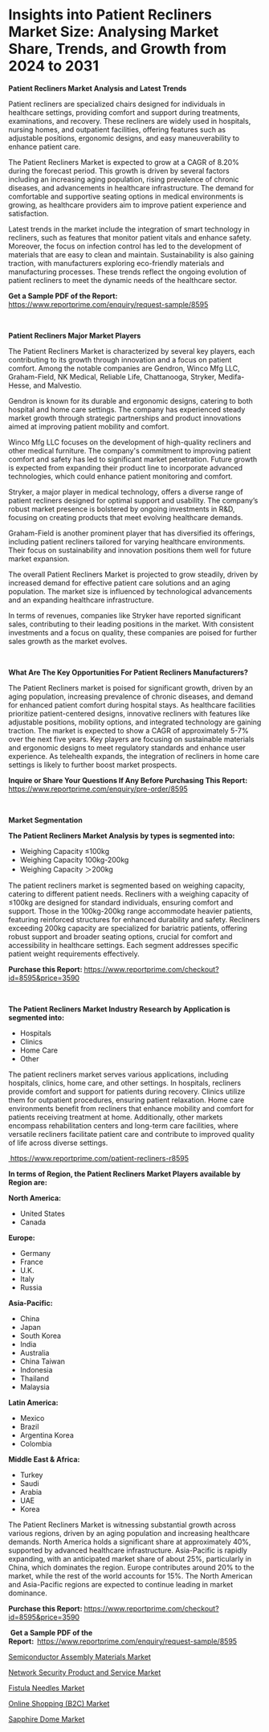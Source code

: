 <p><h1>Insights into Patient Recliners Market Size: Analysing Market Share, Trends, and Growth from 2024 to 2031</h1></p><p><strong>Patient Recliners Market Analysis and Latest Trends</strong></p>
<p><p>Patient recliners are specialized chairs designed for individuals in healthcare settings, providing comfort and support during treatments, examinations, and recovery. These recliners are widely used in hospitals, nursing homes, and outpatient facilities, offering features such as adjustable positions, ergonomic designs, and easy maneuverability to enhance patient care.</p><p>The Patient Recliners Market is expected to grow at a CAGR of 8.20% during the forecast period. This growth is driven by several factors including an increasing aging population, rising prevalence of chronic diseases, and advancements in healthcare infrastructure. The demand for comfortable and supportive seating options in medical environments is growing, as healthcare providers aim to improve patient experience and satisfaction. </p><p>Latest trends in the market include the integration of smart technology in recliners, such as features that monitor patient vitals and enhance safety. Moreover, the focus on infection control has led to the development of materials that are easy to clean and maintain. Sustainability is also gaining traction, with manufacturers exploring eco-friendly materials and manufacturing processes. These trends reflect the ongoing evolution of patient recliners to meet the dynamic needs of the healthcare sector.</p></p>
<p><strong>Get a Sample PDF of the Report:&nbsp;</strong> <a href="https://www.reportprime.com/enquiry/request-sample/8595?utm_campaign=7&utm_medium=2&utm_source=Github&utm_content=ia&utm_term=27112024&utm_id=patient-recliners">https://www.reportprime.com/enquiry/request-sample/8595</a></p>
<p>&nbsp;</p>
<p><strong>Patient Recliners Major Market Players</strong></p>
<p><p>The Patient Recliners Market is characterized by several key players, each contributing to its growth through innovation and a focus on patient comfort. Among the notable companies are Gendron, Winco Mfg LLC, Graham-Field, NK Medical, Reliable Life, Chattanooga, Stryker, Medifa-Hesse, and Malvestio.</p><p>Gendron is known for its durable and ergonomic designs, catering to both hospital and home care settings. The company has experienced steady market growth through strategic partnerships and product innovations aimed at improving patient mobility and comfort.</p><p>Winco Mfg LLC focuses on the development of high-quality recliners and other medical furniture. The company's commitment to improving patient comfort and safety has led to significant market penetration. Future growth is expected from expanding their product line to incorporate advanced technologies, which could enhance patient monitoring and comfort.</p><p>Stryker, a major player in medical technology, offers a diverse range of patient recliners designed for optimal support and usability. The company’s robust market presence is bolstered by ongoing investments in R&D, focusing on creating products that meet evolving healthcare demands.</p><p>Graham-Field is another prominent player that has diversified its offerings, including patient recliners tailored for varying healthcare environments. Their focus on sustainability and innovation positions them well for future market expansion.</p><p>The overall Patient Recliners Market is projected to grow steadily, driven by increased demand for effective patient care solutions and an aging population. The market size is influenced by technological advancements and an expanding healthcare infrastructure.</p><p>In terms of revenues, companies like Stryker have reported significant sales, contributing to their leading positions in the market. With consistent investments and a focus on quality, these companies are poised for further sales growth as the market evolves.</p></p>
<p>&nbsp;</p>
<p><strong>What Are The Key Opportunities For Patient Recliners Manufacturers?</strong></p>
<p><p>The Patient Recliners market is poised for significant growth, driven by an aging population, increasing prevalence of chronic diseases, and demand for enhanced patient comfort during hospital stays. As healthcare facilities prioritize patient-centered designs, innovative recliners with features like adjustable positions, mobility options, and integrated technology are gaining traction. The market is expected to show a CAGR of approximately 5-7% over the next five years. Key players are focusing on sustainable materials and ergonomic designs to meet regulatory standards and enhance user experience. As telehealth expands, the integration of recliners in home care settings is likely to further boost market prospects.</p></p>
<p><strong>Inquire or Share Your Questions If Any Before Purchasing This Report:</strong> <a href="https://www.reportprime.com/enquiry/pre-order/8595?utm_campaign=7&utm_medium=2&utm_source=Github&utm_content=ia&utm_term=27112024&utm_id=patient-recliners">https://www.reportprime.com/enquiry/pre-order/8595</a></p>
<p>&nbsp;</p>
<p><strong>Market Segmentation</strong></p>
<p><strong>The Patient Recliners Market Analysis by types is segmented into:</strong></p>
<p><ul><li>Weighing Capacity ≤100kg</li><li>Weighing Capacity 100kg-200kg</li><li>Weighing Capacity ＞200kg</li></ul></p>
<p><p>The patient recliners market is segmented based on weighing capacity, catering to different patient needs. Recliners with a weighing capacity of ≤100kg are designed for standard individuals, ensuring comfort and support. Those in the 100kg-200kg range accommodate heavier patients, featuring reinforced structures for enhanced durability and safety. Recliners exceeding 200kg capacity are specialized for bariatric patients, offering robust support and broader seating options, crucial for comfort and accessibility in healthcare settings. Each segment addresses specific patient weight requirements effectively.</p></p>
<p><strong>Purchase this Report:&nbsp;</strong><a href="https://www.reportprime.com/checkout?id=8595&price=3590&utm_campaign=7&utm_medium=2&utm_source=Github&utm_content=ia&utm_term=27112024&utm_id=patient-recliners">https://www.reportprime.com/checkout?id=8595&price=3590</a></p>
<p>&nbsp;</p>
<p><strong>The Patient Recliners Market Industry Research by Application is segmented into:</strong></p>
<p><ul><li>Hospitals</li><li>Clinics</li><li>Home Care</li><li>Other</li></ul></p>
<p><p>The patient recliners market serves various applications, including hospitals, clinics, home care, and other settings. In hospitals, recliners provide comfort and support for patients during recovery. Clinics utilize them for outpatient procedures, ensuring patient relaxation. Home care environments benefit from recliners that enhance mobility and comfort for patients receiving treatment at home. Additionally, other markets encompass rehabilitation centers and long-term care facilities, where versatile recliners facilitate patient care and contribute to improved quality of life across diverse settings.</p></p>
<p><a href="https://www.reportprime.com/patient-recliners-r8595?utm_campaign=7&utm_medium=2&utm_source=Github&utm_content=ia&utm_term=27112024&utm_id=patient-recliners">&nbsp;https://www.reportprime.com/patient-recliners-r8595</a></p>
<p><strong>In terms of Region, the Patient Recliners Market Players available by Region are:</strong></p>
<p>
    <p> <strong> North America: </strong>
        <ul>
            <li>United States</li>
            <li>Canada</li>
        </ul>
        </p> 
    <p> <strong> Europe: </strong>
        <ul>
            <li>Germany</li>
            <li>France</li>
            <li>U.K.</li>
            <li>Italy</li>
            <li>Russia</li>
        </ul>
        </p> 
    <p> <strong> Asia-Pacific: </strong>
        <ul>
            <li>China</li>
            <li>Japan</li>
            <li>South Korea</li>
            <li>India</li>
            <li>Australia</li>
            <li>China Taiwan</li>
            <li>Indonesia</li>
            <li>Thailand</li>
            <li>Malaysia</li>
        </ul>
        </p> 
    <p> <strong> Latin America: </strong>
        <ul>
            <li>Mexico</li>
            <li>Brazil</li>
            <li>Argentina Korea</li>
            <li>Colombia</li>
        </ul>
        </p> 
    <p> <strong> Middle East & Africa: </strong>
        <ul>
            <li>Turkey</li>
            <li>Saudi</li>
            <li>Arabia</li>
            <li>UAE</li>
            <li>Korea</li>
        </ul>
    </p>
    </p>
<p><p>The Patient Recliners Market is witnessing substantial growth across various regions, driven by an aging population and increasing healthcare demands. North America holds a significant share at approximately 40%, supported by advanced healthcare infrastructure. Asia-Pacific is rapidly expanding, with an anticipated market share of about 25%, particularly in China, which dominates the region. Europe contributes around 20% to the market, while the rest of the world accounts for 15%. The North American and Asia-Pacific regions are expected to continue leading in market dominance.</p></p>
<p><strong>Purchase this Report: </strong><a href="https://www.reportprime.com/checkout?id=8595&price=3590&utm_campaign=7&utm_medium=2&utm_source=Github&utm_content=ia&utm_term=27112024&utm_id=patient-recliners">https://www.reportprime.com/checkout?id=8595&price=3590</a></p>
<p>&nbsp;<strong>Get a Sample PDF of the Report:&nbsp;&nbsp;</strong><a href="https://www.reportprime.com/enquiry/request-sample/8595?utm_campaign=7&utm_medium=2&utm_source=Github&utm_content=ia&utm_term=27112024&utm_id=patient-recliners">https://www.reportprime.com/enquiry/request-sample/8595</a></p>
<p><strong></strong></p>
<p><p><a href="https://www.linkedin.com/pulse/insights-semiconductor-assembly-materials-market-players-size-guufc?utm_campaign=7&utm_medium=2&utm_source=Github&utm_content=ia&utm_term=27112024&utm_id=patient-recliners">Semiconductor Assembly Materials Market</a></p><p><a href="https://issuu.com/reportprime-2/docs/network-security-product-and-servic_a3121893b686de?utm_campaign=7&utm_medium=2&utm_source=Github&utm_content=ia&utm_term=27112024&utm_id=patient-recliners">Network Security Product and Service Market</a></p><p><a href="https://github.com/angelajermaine/Market-Research-Report-List-5/blob/main/fistula-needles-market.md?utm_campaign=7&utm_medium=2&utm_source=Github&utm_content=ia&utm_term=27112024&utm_id=patient-recliners">Fistula Needles Market</a></p><p><a href="https://issuu.com/reportprime-2/docs/online-shopping-b2c-market-size-203_98581f8cd4b722?utm_campaign=7&utm_medium=2&utm_source=Github&utm_content=ia&utm_term=27112024&utm_id=patient-recliners">Online Shopping (B2C) Market</a></p><p><a href="https://www.linkedin.com/pulse/sapphire-dome-market-outlook-current-assessment-future-jbloe?utm_campaign=7&utm_medium=2&utm_source=Github&utm_content=ia&utm_term=27112024&utm_id=patient-recliners">Sapphire Dome Market</a></p></p>